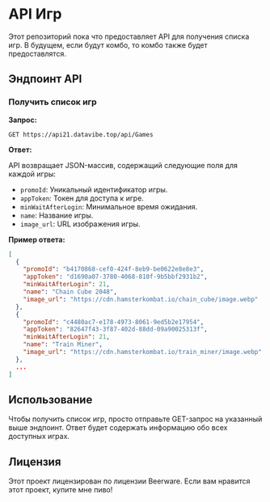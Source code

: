 
# API Игр

Этот репозиторий пока что предоставляет API для получения списка игр. В будущем, если будут комбо, то комбо также будет предоставлятся.

## Эндпоинт API

### Получить список игр

**Запрос:**

```http
GET https://api21.datavibe.top/api/Games
```

**Ответ:**

API возвращает JSON-массив, содержащий следующие поля для каждой игры:

- `promoId`: Уникальный идентификатор игры.
- `appToken`: Токен для доступа к игре.
- `minWaitAfterLogin`: Минимальное время ожидания.
- `name`: Название игры.
- `image_url`: URL изображения игры.

**Пример ответа:**

```json
[
  {
    "promoId": "b4170868-cef0-424f-8eb9-be0622e8e8e3",
    "appToken": "d1690a07-3780-4068-810f-9b5bbf2931b2",
    "minWaitAfterLogin": 21,
    "name": "Chain Cube 2048",
    "image_url": "https://cdn.hamsterkombat.io/chain_cube/image.webp"
  },
  {
    "promoId": "c4480ac7-e178-4973-8061-9ed5b2e17954",
    "appToken": "82647f43-3f87-402d-88dd-09a90025313f",
    "minWaitAfterLogin": 21,
    "name": "Train Miner",
    "image_url": "https://cdn.hamsterkombat.io/train_miner/image.webp"
  },
  ...
]
```

## Использование

Чтобы получить список игр, просто отправьте GET-запрос на указанный выше эндпоинт. Ответ будет содержать информацию обо всех доступных играх.

## Лицензия

Этот проект лицензирован по лицензии Beerware. Если вам нравится этот проект, купите мне пиво!
